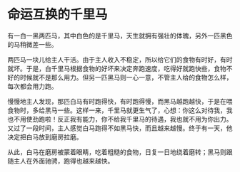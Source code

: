 # 命运互换的千里马

有一白一黑两匹马，其中白色的是千里马，天生就拥有强壮的体魄，另外一匹黑色的马稍微差一些。 

两匹马一块儿给主人干活。由于主人收入不稳定，所以给它们的食物有时好，有时就坏。于是，白千里马根据食物的好坏来决定奔跑速度，吃得好就跑快些，食物不好的时候就不是那么用力。但另一匹黑马则一心一意，不管主人给的食物怎么样，每次都会用力跑。 

慢慢地主人发现，那匹白马有时跑得快，有时跑得慢，而黑马越跑越快，于是在喂食物时，多给黑马一些。这样一来，千里马就更生气了，心想：你这么对待我，我也不用使劲跑啦！反正我有能力，你不给我千里马的待遇，我也就不用为你出力。又过了一段时间，主人感觉白马跑得不如黑马快，而且越来越慢。终于有一天，他决定把白马放到磨房拉磨。 

从此，白马在磨房被蒙着眼睛，吃着粗糙的食物，日复一日地绕着磨转；黑马则跟随主人在外面驰骋，跑得也越来越快。